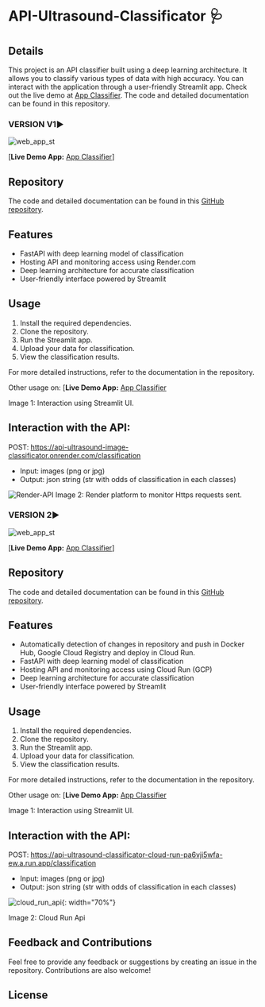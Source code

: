 # API-Ultrasound-Classificator 🩺

## Details

This project is an API classifier built using a deep learning architecture. It allows you to classify various types of data with high accuracy. You can interact with the application through a user-friendly Streamlit app. Check out the live demo at [App Classifier](https://m-ballabio1-web-app-classificator-main-0ebnyd.streamlit.app/). The code and detailed documentation can be found in this repository.

### VERSION V1▶️

![web_app_st](https://github.com/M-ballabio1/API-Ultrasound-Classificator/assets/78934727/769b3d16-886a-41d8-8321-eb8038a2a488)

[**Live Demo App:** [App Classifier](https://m-ballabio1-web-app-classificator-main-0ebnyd.streamlit.app/)]

## Repository

The code and detailed documentation can be found in this [GitHub repository](https://github.com/M-ballabio1/API-Ultrasound-Classificator).

## Features

- FastAPI with deep learning model of classification
- Hosting API and monitoring access using Render.com
- Deep learning architecture for accurate classification
- User-friendly interface powered by Streamlit

## Usage

1. Install the required dependencies.
2. Clone the repository.
3. Run the Streamlit app.
4. Upload your data for classification.
5. View the classification results.

For more detailed instructions, refer to the documentation in the repository.

Other usage on: [**Live Demo App:** [App Classifier](https://m-ballabio1-web-app-classificator-main-0ebnyd.streamlit.app/)

Image 1: Interaction using Streamlit UI.

## Interaction with the API:

POST: https://api-ultrasound-image-classificator.onrender.com/classification
- Input: images (png or jpg)
- Output: json string (str with odds of classification in each classes)

![Render-API](https://github.com/M-ballabio1/API-Ultrasound-Classificator/assets/78934727/1b8312d0-d331-4419-9593-87b14a78337c)
Image 2: Render platform to monitor Https requests sent.

### VERSION 2▶️

![web_app_st](https://github.com/M-ballabio1/API-Ultrasound-Classificator/assets/78934727/769b3d16-886a-41d8-8321-eb8038a2a488)

[**Live Demo App:** [App Classifier](https://m-ballabio1-web-app-classificator-main-0ebnyd.streamlit.app/)]

## Repository

The code and detailed documentation can be found in this [GitHub repository](https://github.com/M-ballabio1/API-Ultrasound-Classificator).

## Features

- Automatically detection of changes in repository and push in Docker Hub, Google Cloud Registry and deploy in Cloud Run.
- FastAPI with deep learning model of classification
- Hosting API and monitoring access using Cloud Run (GCP)
- Deep learning architecture for accurate classification
- User-friendly interface powered by Streamlit

## Usage

1. Install the required dependencies.
2. Clone the repository.
3. Run the Streamlit app.
4. Upload your data for classification.
5. View the classification results.

For more detailed instructions, refer to the documentation in the repository.

Other usage on: [**Live Demo App:** [App Classifier](https://m-ballabio1-web-app-classificator-main-0ebnyd.streamlit.app/)

Image 1: Interaction using Streamlit UI.

## Interaction with the API:

POST: https://api-ultrasound-classificator-cloud-run-pa6vji5wfa-ew.a.run.app/classification
- Input: images (png or jpg)
- Output: json string (str with odds of classification in each classes)

![cloud_run_api](https://github.com/M-ballabio1/API-Ultrasound-Classificator/assets/78934727/9ecad8c1-2890-4a5b-bd30-8fa2d7f708dd){: width="70%"}

Image 2: Cloud Run Api

## Feedback and Contributions

Feel free to provide any feedback or suggestions by creating an issue in the repository. Contributions are also welcome!

## License


